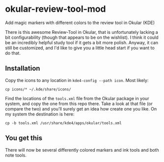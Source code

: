 okular-review-tool-mod
======================

Add magic markers with different colors to the review tool in Okular (KDE)

There is this awesome Review-Tool in Okular, that is unfortunately
lacking a bit configurability (though that appears to be on the wishlist).  I
think it could be an incredibly helpful study tool if it gets a bit more
polish.  Anyway, it can still be customized, and I'd like to give you a little
head start if you want to do that.

Installation
------------

Copy the icons to any location in `kde4-config --path icon`.  Most likely:

    cp icons/* ~/.kde/share/icons/

Find the locations of the `tools.xml` file from the Okular package in your
system, and copy the one from this repo there.  Take a look at that file (or
compare the two) and you'll surely get an idea how create one you like.
On my system the destination is here:

    cp -b tools.xml /usr/share/kde4/apps/okular/tools.xml

You get this
------------
There will now be several differently colored markers and ink tools and both
note tools.
